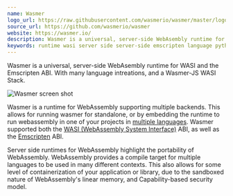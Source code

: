 ```yaml
---
name: Wasmer
logo_url: https://raw.githubusercontent.com/wasmerio/wasmer/master/logo.png
source_url: https://github.com/wasmerio/wasmer
website: https://wasmer.io/
description: Wasmer is a universal, server-side WebAsembly runtime for WASI and the Emscripten ABI. With many language intreations, and a Wasmer-JS WASI Stack.
keywords: runtime wasi server side server-side emscripten language python c# rust c c++ go ruby php postgres javascript js .net r swift containers docker container containerization
---
```


Wasmer is a universal, server-side WebAsembly runtime for WASI and the Emscripten ABI. With many language intreations, and a Wasmer-JS WASI Stack.

![Wasmer screen shot](https://miro.medium.com/max/1040/1*c58ywE9rgt6SbuMnwS6EwQ.gif)

Wasmer is a runtime for WebAssembly supporting multiple backends. This allows for running wasmer for standalone, or by embedding the runtime to run webassembly in one of your projects in [multiple languages](https://github.com/wasmerio/wasmer#languages). Wasmer supported both the [WASI (WebAssembly System Interface)](https://hacks.mozilla.org/2019/03/standardizing-wasi-a-webassembly-system-interface/) ABI, as well as the [Emscripten](https://medium.com/@syrusakbary/running-nginx-with-webassembly-6353c02c08ac) ABI.

Server side runtimes for WebAssembly highlight the portability of WebAssembly. WebAssembly provides a compile target for multiple languages to be used in many different contexts. This also allows for some level of containerization of your application or library, due to the sandboxed nature of WebAssembly's linear memory, and Capability-based security model.
